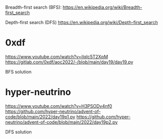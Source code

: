 Breadth-first search (BFS):
https://en.wikipedia.org/wiki/Breadth-first_search


Depth-first search (DFS)
https://en.wikipedia.org/wiki/Depth-first_search


# 0xdf
https://www.youtube.com/watch?v=iIqIc5T2XpM
https://gitlab.com/0xdf/aoc2022/-/blob/main/day19/day19.py

BFS solution

# hyper-neutrino
https://www.youtube.com/watch?v=H3PSODv4nf0
https://github.com/hyper-neutrino/advent-of-code/blob/main/2022/day19p1.py
https://github.com/hyper-neutrino/advent-of-code/blob/main/2022/day19p2.py

DFS solution
